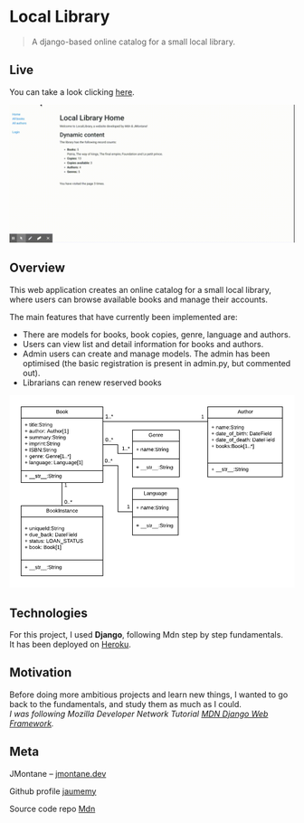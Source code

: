 # Local Library
> A django-based online catalog for a small local library.             

## Live
You can take a look clicking [here](https://mdn-django-locallibrary.herokuapp.com/catalog/).

![](mdn_locallibrary.gif)


## Overview

This web application creates an online catalog for a small local library, where users can browse available books and manage their accounts.

The main features that have currently been implemented are:

* There are models for books, book copies, genre, language and authors.
* Users can view list and detail information for books and authors.
* Admin users can create and manage models. The admin has been optimised (the basic registration is present in admin.py, but commented out).
* Librarians can renew reserved books

![Local Library Model](https://raw.githubusercontent.com/mdn/django-locallibrary-tutorial/master/catalog/static/images/local_library_model_uml.png)


## Technologies

For this project, I used **Django**, following Mdn step by step fundamentals.       
It has been deployed on [Heroku](https://www.heroku.com/).



## Motivation

Before doing more ambitious projects and learn new things, I wanted to go back to the fundamentals, and study them as much as I could.                
_I was following Mozilla Developer Network Tutorial [MDN Django Web Framework](https://developer.mozilla.org/en-US/docs/Learn/Server-side/Django)._


## Meta
                  
JMontane – [jmontane.dev](https://www.jmontane.dev)


Github profile [jaumemy](https://github.com/jaumemy/)


Source code repo [Mdn](https://github.com/mdn/django-locallibrary-tutorial)
